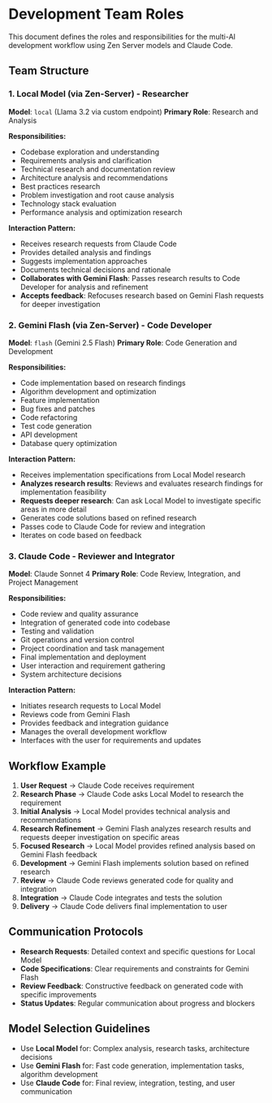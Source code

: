 # Development Team Roles

This document defines the roles and responsibilities for the multi-AI development workflow using Zen Server models and Claude Code.

## Team Structure

### 1. Local Model (via Zen-Server) - **Researcher**
**Model**: `local` (Llama 3.2 via custom endpoint)
**Primary Role**: Research and Analysis

**Responsibilities:**
- Codebase exploration and understanding
- Requirements analysis and clarification
- Technical research and documentation review
- Architecture analysis and recommendations
- Best practices research
- Problem investigation and root cause analysis
- Technology stack evaluation
- Performance analysis and optimization research

**Interaction Pattern:**
- Receives research requests from Claude Code
- Provides detailed analysis and findings
- Suggests implementation approaches
- Documents technical decisions and rationale
- **Collaborates with Gemini Flash**: Passes research results to Code Developer for analysis and refinement
- **Accepts feedback**: Refocuses research based on Gemini Flash requests for deeper investigation

### 2. Gemini Flash (via Zen-Server) - **Code Developer**
**Model**: `flash` (Gemini 2.5 Flash)
**Primary Role**: Code Generation and Development

**Responsibilities:**
- Code implementation based on research findings
- Algorithm development and optimization
- Feature implementation
- Bug fixes and patches
- Code refactoring
- Test code generation
- API development
- Database query optimization

**Interaction Pattern:**
- Receives implementation specifications from Local Model research
- **Analyzes research results**: Reviews and evaluates research findings for implementation feasibility
- **Requests deeper research**: Can ask Local Model to investigate specific areas in more detail
- Generates code solutions based on refined research
- Passes code to Claude Code for review and integration
- Iterates on code based on feedback

### 3. Claude Code - **Reviewer and Integrator**
**Model**: Claude Sonnet 4
**Primary Role**: Code Review, Integration, and Project Management

**Responsibilities:**
- Code review and quality assurance
- Integration of generated code into codebase
- Testing and validation
- Git operations and version control
- Project coordination and task management
- Final implementation and deployment
- User interaction and requirement gathering
- System architecture decisions

**Interaction Pattern:**
- Initiates research requests to Local Model
- Reviews code from Gemini Flash
- Provides feedback and integration guidance
- Manages the overall development workflow
- Interfaces with the user for requirements and updates

## Workflow Example

1. **User Request** → Claude Code receives requirement
2. **Research Phase** → Claude Code asks Local Model to research the requirement
3. **Initial Analysis** → Local Model provides technical analysis and recommendations
4. **Research Refinement** → Gemini Flash analyzes research results and requests deeper investigation on specific areas
5. **Focused Research** → Local Model provides refined analysis based on Gemini Flash feedback
6. **Development** → Gemini Flash implements solution based on refined research
7. **Review** → Claude Code reviews generated code for quality and integration
8. **Integration** → Claude Code integrates and tests the solution
9. **Delivery** → Claude Code delivers final implementation to user

## Communication Protocols

- **Research Requests**: Detailed context and specific questions for Local Model
- **Code Specifications**: Clear requirements and constraints for Gemini Flash
- **Review Feedback**: Constructive feedback on generated code with specific improvements
- **Status Updates**: Regular communication about progress and blockers

## Model Selection Guidelines

- Use **Local Model** for: Complex analysis, research tasks, architecture decisions
- Use **Gemini Flash** for: Fast code generation, implementation tasks, algorithm development
- Use **Claude Code** for: Final review, integration, testing, and user communication